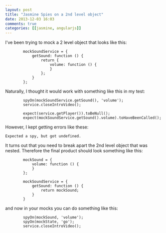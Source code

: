 ```yaml
---
layout: post
title: "Jasmine Spies on a 2nd level object"
date: 2013-12-03 16:03
comments: true
categories: [[jasmine, angularjs]]
---
```

I've been trying to mock a 2 level object that looks like this:

```
        mockSoundService = {
            getSound: function () {
                return {
                    volume: function () {
                    }
                };
            }
        };
```
Naturally, I thought it would work with something like this in my test:
```
        spyOn(mockSoundService.getSound(), 'volume');
        service.closeIntroVideo();

        expect(service.getPlayer()).toBeNull();
        expect(mockSoundService.getSound().volume).toHaveBeenCalled();
```

However, I kept getting errors like these:

```
Expected a spy, but got undefined.
```

It turns out that you need to break apart the 2nd level object that was nested. Therefore the final product should look something like this:

```
        mockSound = {
            volume: function () {
            }
        };

        mockSoundService = {
            getSound: function () {
                return mockSound;
            }
        }
```

and now in your mocks you can do something like this:

```
        spyOn(mockSound, 'volume');
        spyOn(mockState, 'go');
        service.closeIntroVideo();
```
